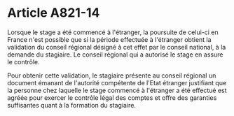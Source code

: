 # Article A821-14

Lorsque le stage a été commencé à l'étranger, la poursuite de celui-ci en France n'est possible que si la période effectuée à l'étranger obtient la validation du conseil régional désigné à cet effet par le conseil national, à la demande du stagiaire. Le conseil régional qui a autorisé le stage en assure le contrôle.

Pour obtenir cette validation, le stagiaire présente au conseil régional un document émanant de l'autorité compétente de l'Etat étranger justifiant que la personne chez laquelle le stage commencé à l'étranger a été effectué est agréée pour exercer le contrôle légal des comptes et offre des garanties suffisantes quant à la formation du stagiaire.
